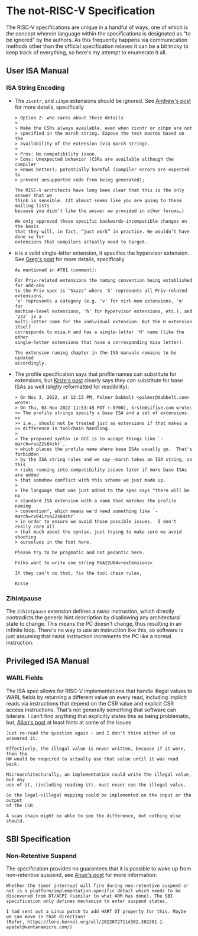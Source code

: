 # The not-RISC-V Specification

The RISC-V specifications are unique in a handful of ways, one of which is the
concept wherein language within the specifications is designated as "to be
ignored" by the authors.  As this frequently happens via communication methods
other than the official specification relases it can be a bit tricky to keep
track of everything, so here's my attempt to enumerate it all.

## User ISA Manual

### ISA String Encoding

* The `zicntr`, and `zihpm` extensions should be ignored.  See
  [Andrew's post](https://groups.google.com/a/groups.riscv.org/g/sw-dev/c/QKjQhChrq9Q/m/7gqdkctgAgAJ)
  for more details, specifically
  ````
  > Option 2: who cares about these details
  >
  > Make the CSRs always available, even when zicntr or zihpm are not
  > specified in the march string. Expose the test macros based on the
  > availability of the extension (via march string).
  >
  > Pros: No compatibility issue.
  > Cons: Unexpected behavior (CSRs are available although the compiler
  > knows better); potentially harmful (compiler errors are expected to
  > prevent unsupported code from being generated);

  The RISC-V architects have long been clear that this is the only answer that we
  think is sensible. (It almost seems like you are going to these mailing lists
  because you didn’t like the answer we provided in other forums…)

  We only approved these specific backwards-incompatible changes on the basis
  that they will, in fact, “just work” in practice. We wouldn’t have done so for
  extensions that compilers actually need to target.
  ````
* `H` is a valid single-letter extension, it specifies the hypervisor
  extension.  See [Greg's post](https://github.com/riscv/riscv-isa-manual/issues/781#issuecomment-1103284237)
  for more details, specifically
  ````
  As mentioned in #781 (comment):

  For Priv-related extensions the naming convention being established for add-ons
  to the Priv spec is "Sxzzz" where 'S' represents all Priv-related extensions,
  'x' represents a category (e.g. 'v' for virt-mem extensions, 'm' for
  machine-level extensions, 'h' for hypervisor extensions, etc.), and 'zzz' is a
  multi-letter name for the individual extension. But the H extension itself
  corresponds to misa.H and has a single-letter 'H' name (like the other
  single-letter extensions that have a corresponding misa letter).

  The extension naming chapter in the ISA manuals remains to be updated
  accordingly.
  ````
* The profile specification says that profile names can substitute for
  extensions, but [Krste's post](https://lists.riscv.org/g/sig-toolchains/message/486)
  clearly says they can substitute for base ISAs as well (sligtly reformatted
  for readibility):
  ````
  > On Nov 3, 2022, at 12:13 PM, Palmer Dabbelt <palmer@dabbelt.com> wrote:
  > On Thu, 03 Nov 2022 11:53:45 PDT (-0700), krste@sifive.com wrote:
  >> The profile strings specify a base ISA and a set of extensions.
  >>
  >> i.e., should not be treated just as extensions if that makes a
  >> difference in toolchain handling.
  >
  > The proposed syntax in GCC is to accept things like `-march=rva22s64zkr`,
  > which places the profile name where base ISAs usually go.  That's forbidden
  > by the ISA string rules and we say -march takes an ISA string, so this
  > risks running into compatibility issues later if more base ISAs are added
  > that somehow conflict with this scheme we just made up.
  >
  > The language that was just added to the spec says "there will be no
  > standard ISA extension with a name that matches the profile naming
  > convention", which means we'd need something like `-march=rv64irva22s64zkr`
  > in order to ensure we avoid those possible issues.  I don't really care all
  > that much about the syntax, just trying to make sure we avoid shooting
  > ourselves in the foot here.

  Please try to be pragmatic and not pedantic here.

  Folks want to write one string RVA22U64<+extensions>

  If they can’t do that, fix the tool chain rules,

  Krste
  ````

### Zihintpause

The `Zihintpause` extension defines a `PAUSE` instruction, which directly
contradicts the generic hint description by disallowing any architectural state
to change.  This means the PC doesn't change, thus resulting in an infinite
loop.  There's no way to use an instruction like this, so software is just
assuming that `PAUSE` instruction increments the PC like a normal instruction.

## Privileged ISA Manual

### WARL Fields

The ISA spec allows for RISC-V implementations that handle illegal values to
WARL fields by returning a different value on every read, including implicit
reads via instructions that depend on the CSR value and explicit CSR access
instructions.  That's not generally something that software can tolerate.
I can't find anything that explicitly states this as being problematic, but, [Allan's
post](https://groups.google.com/a/groups.riscv.org/g/isa-dev/c/vhNMytS1tMk/m/8PRcnyvlBwAJ)
at least hints at some of the issues

````
Just re-read the question again - and I don't think either of us answered it.

Effectively, the illegal value is never written, because if it were, then the
HW would be required to actually use that value until it was read back.

Microarchitecturally, an implementation could write the illegal value, but any
use of it, (including reading it), must never see the illegal value.

So the legal->illegal mapping could be implemented on the input or the output
of the CSR.

A scan chain might be able to see the difference, but nothing else should.
````

## SBI Specification

### Non-Retentive Suspend

The specification provides no guarantees that it is possible to wake up from
non-retentive suspend, see [Anup's
post](https://github.com/riscv-non-isa/riscv-sbi-doc/issues/98) for more
information:
````
Whether the timer interrupt will fire during non-retentive suspend or not is a platform/implementation-specific detail which needs to be discovered from DT/ACPI (similar to what ARM has done). The SBI specification only defines mechanism to enter suspend states.

I had sent out a Linux patch to add HART DT property for this. Maybe we can move in that direction?
(Refer, https://lore.kernel.org/all/20220727114302.302201-1-apatel@ventanamicro.com/)
````
